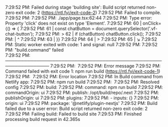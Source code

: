 7:29:52 PM: Failed during stage 'building site': Build script returned non-zero exit code: 2 (https://ntl.fyi/exit-code-2)
7:29:52 PM: Failed to compile.
7:29:52 PM: 
7:29:52 PM: ./app/page.tsx:62:44
7:29:52 PM: Type error: Property 'click' does not exist on type 'Element'.
7:29:52 PM:   60 |               onClick={() => {
7:29:52 PM:   61 |                 const chatButton = document.querySelector('.vf-chat-button');
7:29:52 PM: > 62 |                 if (chatButton) chatButton.click();
7:29:52 PM:      |                                            ^
7:29:52 PM:   63 |               }}
7:29:52 PM:   64 |             >
7:29:52 PM:   65 |               ↘️
7:29:52 PM: Static worker exited with code: 1 and signal: null
7:29:52 PM: ​
7:29:52 PM: "build.command" failed                                        
7:29:52 PM: ────────────────────────────────────────────────────────────────
7:29:52 PM: ​
7:29:52 PM:   Error message
7:29:52 PM:   Command failed with exit code 1: npm run build (https://ntl.fyi/exit-code-1)
7:29:52 PM: ​
7:29:52 PM:   Error location
7:29:52 PM:   In Build command from Netlify app:
7:29:52 PM:   npm run build
7:29:52 PM: ​
7:29:52 PM:   Resolved config
7:29:52 PM:   build:
7:29:52 PM:     command: npm run build
7:29:52 PM:     commandOrigin: ui
7:29:52 PM:     publish: /opt/build/repo/.next
7:29:52 PM:     publishOrigin: ui
7:29:52 PM:   plugins:
7:29:52 PM:     - inputs: {}
7:29:52 PM:       origin: ui
7:29:52 PM:       package: '@netlify/plugin-nextjs'
7:29:52 PM: Build failed due to a user error: Build script returned non-zero exit code: 2
7:29:52 PM: Failing build: Failed to build site
7:29:53 PM: Finished processing build request in 42.365s